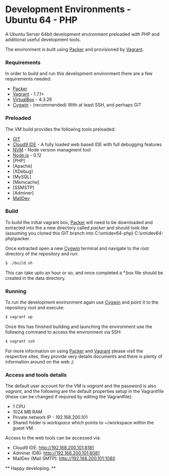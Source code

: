 # Development Environments - Ubuntu 64 - PHP

A Ubuntu Server 64bit development environment preloaded with PHP and additional useful development tools.

The environment is built using [Packer] and provisioned by [Vagrant].

### Requirements

In order to build and run this development environment there are a few requirements needed:

  - [Packer]
  - [Vagrant] - 1.7.1+
  - [VirtualBox] - 4.3.26
  - [Cygwin] - (recommended) With at least SSH, and perhaps GIT

### Preloaded

The VM build provides the following tools preloaded:

  - [GIT]
  - [Cloud9 IDE] - A fully loaded web based IDE with full debugging features
  - [NVM] - Node version managment tool
  - [Node.js] - 0.12
  - [PHP]
  - [Apache]
  - [XDebug]
  - [MySQL]
  - [Memcache]
  - [SSMSTP]
  - [Adminer]
  - [MailDev]

### Build

To build the initial vagrant box, [Packer] will need to be downloaded and extracted into the a new directory called *packer* and should look like (assuming you cloned this GIT branch into C:\vm\dev64-php) C:\vm\dev64-php\packer.

Once extracted open a new [Cygwin] terminal and navigate to the root directory of the repository and run:

```sh
$ ./build.sh
```

This can take upto an hour or so, and once completed a *.box file should be created in the data directory.

### Running

To run the development environment again use [Cygwin] and point it to the repository root and execute:

```sh
$ vagrant up
```

Once this has finished building and launching the environment use the following command to access the environment via SSH:

```sh
$ vagrant ssh
```

For more information on using [Packer] and [Vagrant] please visit the respective sites, they provide very details documents and there is plenty of information around on the web ;)

### Access and tools details

The default user account for the VM is *vagrant* and the password is also *vagrant*, and the following are the default properties setup in the Vagrantfile (these can be changed if required by editing the Vagrantfile):

  - 1 CPU
  - 1024 MB RAM
  - Private network IP - 192.168.200.101
  - Shared folder is *workspace* which points to ~/workspace within the guest VM.

Access to the web tools can be accessed via:
  - Cloud9 IDE: http://192.168.200.101:8181
  - Adminer (DB): http://192.168.200.101:8081
  - MailDev (Mail SMTP): http://192.168.200.101:1080

** Happy developing. **

[git]:http://git-scm.com/
[virtualbox]:https://www.virtualbox.org/
[packer]:http://www.packer.io/
[vagrant]:http://www.vagrantup.com/
[cygwin]:http://www.cygwin.com/
[cloud9 ide]:http://cloud9.io/
[node.js]:http://nodejs.org/
[nvm]:https://github.com/creationix/nvm
[grunt cli]:https://www.npmjs.com/package/grunt-cli
[mongodb]:http://mongodb.org/
[mongo express]:https://www.npmjs.com/package/mongo-express
[maildev]:https://www.npmjs.com/package/maildev
